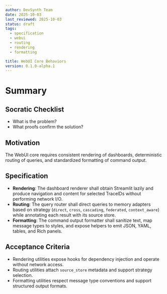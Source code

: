 ```yaml
---
author: DevSynth Team
date: 2025-10-03
last_reviewed: 2025-10-03
status: draft
tags:
  - specification
  - webui
  - routing
  - rendering
  - formatting

title: WebUI Core Behaviors
version: 0.1.0-alpha.1
---
```


# Summary

## Socratic Checklist
- What is the problem?
- What proofs confirm the solution?

## Motivation
The WebUI core requires consistent rendering of dashboards, deterministic routing of queries, and standardized formatting of command output.

## Specification
- **Rendering**: The dashboard renderer shall obtain Streamlit lazily and produce navigation and content for selected TraceIDs without performing network I/O.
- **Routing**: The query router shall direct queries to memory adapters based on strategy (`direct`, `cross`, `cascading`, `federated`, `context_aware`) while annotating each result with its source store.
- **Formatting**: The command output formatter shall sanitize text, map message types to styles, and expose helpers to emit JSON, YAML, tables, and Rich panels.

## Acceptance Criteria
- Rendering utilities expose hooks for dependency injection and operate without network access.
- Routing utilities attach `source_store` metadata and support strategy selection.
- Formatting utilities respect message type conventions and support structured output formats.
